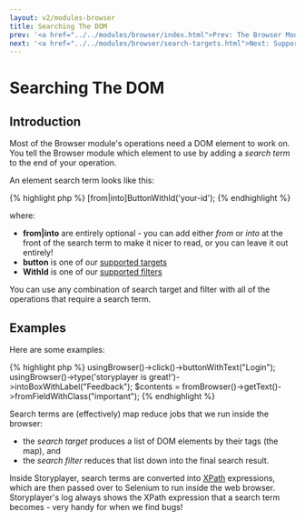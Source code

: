 ```yaml
---
layout: v2/modules-browser
title: Searching The DOM
prev: '<a href="../../modules/browser/index.html">Prev: The Browser Module</a>'
next: '<a href="../../modules/browser/search-targets.html">Next: Supported Search Targets</a>'
---
```


# Searching The DOM

## Introduction

Most of the Browser module's operations need a DOM element to work on.  You tell the Browser module which element to use by adding a _search term_ to the end of your operation.

An element search term looks like this:

{% highlight php %}
[from|into]ButtonWithId('your-id');
{% endhighlight %}

where:

* __from|into__ are entirely optional - you can add either _from_ or _into_ at the front of the search term to make it nicer to read, or you can leave it out entirely!
* __button__ is one of our [supported targets](search-targets.html)
* __WithId__ is one of our [supported filters](search-filters.html)

You can use any combination of search target and filter with all of the operations that require a search term.

## Examples

Here are some examples:

{% highlight php %}
usingBrowser()->click()->buttonWithText("Login");
usingBrowser()->type('storyplayer is great!')->intoBoxWithLabel("Feedback");
$contents = fromBrowser()->getText()->fromFieldWithClass("important");
{% endhighlight %}

Search terms are (effectively) map reduce jobs that we run inside the browser:

* the _search target_ produces a list of DOM elements by their tags (the map), and
* the _search filter_ reduces that list down into the final search result.

Inside Storyplayer, search terms are converted into [XPath](http://www.w3.org/TR/xpath/) expressions, which are then passed over to Selenium to run inside the web browser.  Storyplayer's log always shows the XPath expression that a search term becomes - very handy for when we find bugs!

